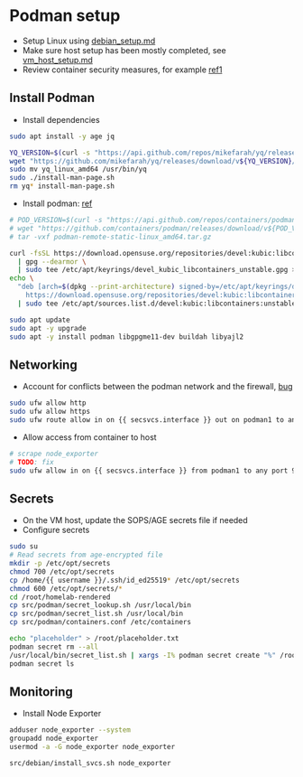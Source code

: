 # Podman setup

- Setup Linux using [debian_setup.md](./debian_setup.md)
- Make sure host setup has been mostly completed, see [vm_host_setup.md](./vm_host_setup.md)
- Review container security measures, for example [ref1](https://www.panoptica.app/research/7-ways-to-escape-a-container)

## Install Podman
- Install dependencies
```bash
sudo apt install -y age jq

YQ_VERSION=$(curl -s "https://api.github.com/repos/mikefarah/yq/releases/latest" | grep -Po '"tag_name": "v\K[0-9.]+')
wget "https://github.com/mikefarah/yq/releases/download/v${YQ_VERSION}/yq_linux_amd64.tar.gz" -O - | tar xz
sudo mv yq_linux_amd64 /usr/bin/yq
sudo ./install-man-page.sh
rm yq* install-man-page.sh
```
- Install podman: [ref](https://podman.io/docs/installation#linux-distributions)
```bash
# POD_VERSION=$(curl -s "https://api.github.com/repos/containers/podman/releases/latest" | grep -Po '"tag_name": "v\K[0-9.]+')
# wget "https://github.com/containers/podman/releases/download/v${POD_VERSION}/podman-remote-static-linux_amd64.tar.gz"
# tar -vxf podman-remote-static-linux_amd64.tar.gz

curl -fsSL https://download.opensuse.org/repositories/devel:kubic:libcontainers:unstable/Debian_Testing/Release.key \
  | gpg --dearmor \
  | sudo tee /etc/apt/keyrings/devel_kubic_libcontainers_unstable.gpg > /dev/null
echo \
  "deb [arch=$(dpkg --print-architecture) signed-by=/etc/apt/keyrings/devel_kubic_libcontainers_unstable.gpg]\
    https://download.opensuse.org/repositories/devel:kubic:libcontainers:unstable/Debian_Testing/ /" \
  | sudo tee /etc/apt/sources.list.d/devel:kubic:libcontainers:unstable.list > /dev/null

sudo apt update
sudo apt -y upgrade
sudo apt -y install podman libgpgme11-dev buildah libyajl2
```

## Networking
- Account for conflicts between the podman network and the firewall, [bug](https://stackoverflow.com/questions/70870689/configure-ufw-for-podman-on-port-443)
```bash
sudo ufw allow http
sudo ufw allow https
sudo ufw route allow in on {{ secsvcs.interface }} out on podman1 to any port 80,443 proto tcp
```

- Allow access from container to host
```bash
# scrape node_exporter
# TODO: fix
sudo ufw allow in on {{ secsvcs.interface }} from podman1 to any port 9100 proto tcp
```

## Secrets
- On the VM host, update the SOPS/AGE secrets file if needed
- Configure secrets
```bash
sudo su
# Read secrets from age-encrypted file
mkdir -p /etc/opt/secrets
chmod 700 /etc/opt/secrets
cp /home/{{ username }}/.ssh/id_ed25519* /etc/opt/secrets
chmod 600 /etc/opt/secrets/*
cd /root/homelab-rendered
cp src/podman/secret_lookup.sh /usr/local/bin
cp src/podman/secret_list.sh /usr/local/bin
cp src/podman/containers.conf /etc/containers

echo "placeholder" > /root/placeholder.txt
podman secret rm --all
/usr/local/bin/secret_list.sh | xargs -I% podman secret create "%" /root/placeholder.txt
podman secret ls
```

## Monitoring
- Install Node Exporter
```bash
adduser node_exporter --system
groupadd node_exporter
usermod -a -G node_exporter node_exporter

src/debian/install_svcs.sh node_exporter
```
